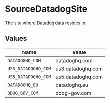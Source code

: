 # SourceDatadogSite

The site where Datadog data resides in.


## Values

| Name                | Value               |
| ------------------- | ------------------- |
| `DATADOGHQ_COM`     | datadoghq.com       |
| `US3_DATADOGHQ_COM` | us3.datadoghq.com   |
| `US5_DATADOGHQ_COM` | us5.datadoghq.com   |
| `DATADOGHQ_EU`      | datadoghq.eu        |
| `DDOG_GOV_COM`      | ddog-gov.com        |